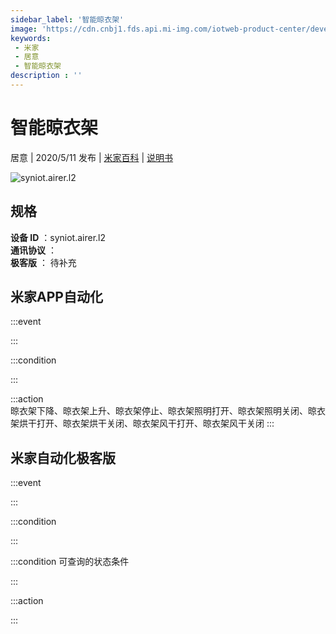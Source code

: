```yaml
---
sidebar_label: '智能晾衣架'
image: 'https://cdn.cnbj1.fds.api.mi-img.com/iotweb-product-center/developer_1579434223772TQ7cwq1k.png?GalaxyAccessKeyId=AKVGLQWBOVIRQ3XLEW&Expires=9223372036854775807&Signature=/JkgcAjnb1ksuXU/zUHpEC8snqk='
keywords: 
 - 米家
 - 居意
 - 智能晾衣架
description : ''
---
```

# 智能晾衣架

居意 | 2020/5/11 发布 | [米家百科](https://home.mi.com/webapp/content/baike/product/index.html?model=syniot.airer.l2) | [说明书](https://home.mi.com/views/introduction.html?model=syniot.airer.l2&region=cn)

![syniot.airer.l2](https://cdn.cnbj1.fds.api.mi-img.com/iotweb-product-center/developer_1579434223772TQ7cwq1k.png?GalaxyAccessKeyId=AKVGLQWBOVIRQ3XLEW&Expires=9223372036854775807&Signature=/JkgcAjnb1ksuXU/zUHpEC8snqk=)

## 规格  
> 
**设备 ID** ：syniot.airer.l2  
**通讯协议** ：  
**极客版**  ： 待补充 


## 米家APP自动化  

:::event  

:::

:::condition  

:::

:::action   
晾衣架下降、晾衣架上升、晾衣架停止、晾衣架照明打开、晾衣架照明关闭、晾衣架烘干打开、晾衣架烘干关闭、晾衣架风干打开、晾衣架风干关闭
:::

## 米家自动化极客版  

:::event  

:::

:::condition  

:::

:::condition 可查询的状态条件  

:::

:::action  

:::

        
